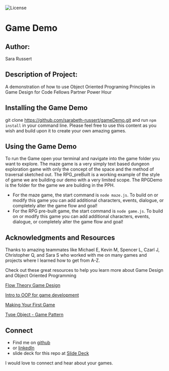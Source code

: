 ![License](https://img.shields.io/github/license/sarabeth-russert/gameDemo)
# Game Demo

## Author: 
Sara Russert

## Description of Project: 
A demonstration of how to use Object Oriented Programing Principles in Game Design for Code Fellows Partner Power Hour

## Installing the Game Demo
git clone https://github.com/sarabeth-russert/gameDemo.git and run `npm install` in your command line. Please feel free to use this content as you wish and build upon it to create your own amazing games.

## Using the Game Demo
To run the Game open your terminal and navigate into the game folder you want to explore. The maze game is a very simply text based dungeon exploration game with only the concept of the space and the method of traversal sketched out. The RPG_preBuilt is a working example of the style of game we are building our demo with a very limited scope. The RPGDemo is the folder for the game we are building in the PPH.
- For the maze game, the start command is `node maze.js`. To build on or modify this game you can add additional characters, events, dialogue, or completely alter the game flow and goal!
- For the RPG pre-built game, the start command is `node game.js`. To build on or modify this game you can add additional characters, events, dialogue, or completely alter the game flow and goal!

## Acknowledgments and Resources
Thanks to amazing teammates like Michael E, Kevin M, Spencer L, Czarl J, Christopher Q, and Sara S who worked with me on many games and projects where I learned how to get from A-Z.

Check out these great resources to help you learn more about Game Design and Object Oriented Programming

[Flow Theory Game Design](https://thinkgamedesign.com/flow-theory-game-design)

[Intro to OOP for game development](https://gamedevelopment.tutsplus.com/tutorials/quick-tip-intro-to-object-oriented-programming-for-game-development--gamedev-1805)

[Making Your First Game](https://www.youtube.com/watch?v=z06QR-tz1_o)

[Type Object - Game Pattern](https://gameprogrammingpatterns.com/type-object.html)

## Connect
- Find me on [github](https://github.com/sarabeth-russert) 
- or [linkedIn](https://www.linkedin.com/in/sararussert/)
- slide deck for this repo at [Slide Deck](https://docs.google.com/presentation/d/1T-1hmdhDCRo2Zj8lFraa41pHvQrNbJcjYWOq6oCEO48/edit?usp=sharing)

I would love to connect and hear about your games.
